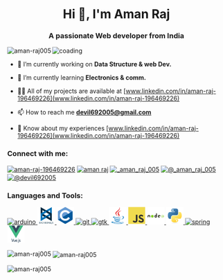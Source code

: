 <h1 align="center">Hi 👋, I'm Aman Raj</h1>
<h3 align="center">A passionate Web developer from India</h3>
<img align="right" alt="coading" width="400"src="https://camo.githubusercontent.com/cae12fddd9d6982901d82580bdf321d81fb299141098ca1c2d4891870827bf17/68747470733a2f2f6d69726f2e6d656469756d2e636f6d2f6d61782f313336302f302a37513379765349765f7430696f4a2d5a2e676966">
<p align="left"> <img src="https://komarev.com/ghpvc/?username=aman-raj005&label=Profile%20views&color=0e75b6&style=flat" alt="aman-raj005" /> </p>

- 🔭 I’m currently working on **Data Structure & web Dev.**

- 🌱 I’m currently learning **Electronics & comm.**

- 👨‍💻 All of my projects are available at [www.linkedin.com/in/aman-raj-196469226](www.linkedin.com/in/aman-raj-196469226)

- 📫 How to reach me **devil692005@gmail.com**

- 📄 Know about my experiences [www.linkedin.com/in/aman-raj-196469226](www.linkedin.com/in/aman-raj-196469226)

<h3 align="left">Connect with me:</h3>
<p align="left">
<a href="https://linkedin.com/in/aman-raj-196469226" target="blank"><img align="center" src="https://raw.githubusercontent.com/rahuldkjain/github-profile-readme-generator/master/src/images/icons/Social/linked-in-alt.svg" alt="aman-raj-196469226" height="30" width="40" /></a>
<a href="https://fb.com/aman raj" target="blank"><img align="center" src="https://raw.githubusercontent.com/rahuldkjain/github-profile-readme-generator/master/src/images/icons/Social/facebook.svg" alt="aman raj" height="30" width="40" /></a>
<a href="https://instagram.com/_aman_raj_005" target="blank"><img align="center" src="https://raw.githubusercontent.com/rahuldkjain/github-profile-readme-generator/master/src/images/icons/Social/instagram.svg" alt="_aman_raj_005" height="30" width="40" /></a>
<a href="https://www.youtube.com/c/@_aman_raj_005" target="blank"><img align="center" src="https://raw.githubusercontent.com/rahuldkjain/github-profile-readme-generator/master/src/images/icons/Social/youtube.svg" alt="@_aman_raj_005" height="30" width="40" /></a>
<a href="https://www.hackerrank.com/@devil692005" target="blank"><img align="center" src="https://raw.githubusercontent.com/rahuldkjain/github-profile-readme-generator/master/src/images/icons/Social/hackerrank.svg" alt="@devil692005" height="30" width="40" /></a>
</p>

<h3 align="left">Languages and Tools:</h3>
<p align="left"> <a href="https://www.arduino.cc/" target="_blank" rel="noreferrer"> <img src="https://cdn.worldvectorlogo.com/logos/arduino-1.svg" alt="arduino" width="40" height="40"/> </a> <a href="https://backbonejs.org" target="_blank" rel="noreferrer"> <img src="https://raw.githubusercontent.com/devicons/devicon/master/icons/backbonejs/backbonejs-original-wordmark.svg" alt="backbonejs" width="40" height="40"/> </a> <a href="https://www.cprogramming.com/" target="_blank" rel="noreferrer"> <img src="https://raw.githubusercontent.com/devicons/devicon/master/icons/c/c-original.svg" alt="c" width="40" height="40"/> </a> <a href="https://git-scm.com/" target="_blank" rel="noreferrer"> <img src="https://www.vectorlogo.zone/logos/git-scm/git-scm-icon.svg" alt="git" width="40" height="40"/> </a> <a href="https://www.gtk.org/" target="_blank" rel="noreferrer"> <img src="https://upload.wikimedia.org/wikipedia/commons/7/71/GTK_logo.svg" alt="gtk" width="40" height="40"/> </a> <a href="https://www.java.com" target="_blank" rel="noreferrer"> <img src="https://raw.githubusercontent.com/devicons/devicon/master/icons/java/java-original.svg" alt="java" width="40" height="40"/> </a> <a href="https://developer.mozilla.org/en-US/docs/Web/JavaScript" target="_blank" rel="noreferrer"> <img src="https://raw.githubusercontent.com/devicons/devicon/master/icons/javascript/javascript-original.svg" alt="javascript" width="40" height="40"/> </a> <a href="https://nodejs.org" target="_blank" rel="noreferrer"> <img src="https://raw.githubusercontent.com/devicons/devicon/master/icons/nodejs/nodejs-original-wordmark.svg" alt="nodejs" width="40" height="40"/> </a> <a href="https://www.python.org" target="_blank" rel="noreferrer"> <img src="https://raw.githubusercontent.com/devicons/devicon/master/icons/python/python-original.svg" alt="python" width="40" height="40"/> </a> <a href="https://spring.io/" target="_blank" rel="noreferrer"> <img src="https://www.vectorlogo.zone/logos/springio/springio-icon.svg" alt="spring" width="40" height="40"/> </a> <a href="https://vuejs.org/" target="_blank" rel="noreferrer"> <img src="https://raw.githubusercontent.com/devicons/devicon/master/icons/vuejs/vuejs-original-wordmark.svg" alt="vuejs" width="40" height="40"/> </a> </p>

<p><img align="left" src="https://github-readme-stats.vercel.app/api/top-langs?username=aman-raj005&show_icons=true&locale=en&layout=compact" alt="aman-raj005" /></p>

<p>&nbsp;<img align="center" src="https://github-readme-stats.vercel.app/api?username=aman-raj005&show_icons=true&locale=en" alt="aman-raj005" /></p>

<p><img align="center" src="https://github-readme-streak-stats.herokuapp.com/?user=aman-raj005&" alt="aman-raj005" /></p>
